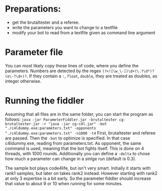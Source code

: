 # Preparations:
* get the brutaltester and a referee.
* write the parameters you want to change to a textfile
* modify your bot to read from a textfile given as command line argument

# Parameter file
You can most likely copy these lines of code, where you define the parameters.
Numbers are detected by the regex `(?<![\w_\-])\d+(\.?\d*)?(e\-?\d+)?`.
If they contain a `:`, `float`, `double`, they are treated as doubles, as integer otherwise.

# Running the fiddler

Assuming that all files are in the same folder, you can start the program as follows:
`java -jar ParameterFiddler.jar -brutaltester cg-brutaltester.jar -r "java -jar cg-c4l.jar" -bot "./c4ldummy.exe:parameters.txt" -opponents "./c4ldummy.exe:parameters.txt" -n1000 -t4`
First, brutaltester and referee are passed.
Then the `-bot` to optimize is specified. In that case c4ldummy.exe, reading from parameters.txt.
As opponent, the same command is used, meaning that the bot fights itself.
This is done on 4 threads, with 1000 rounds.
Additionally you can define a `-delta` to chose how much a parameter can change in a sinlge run (default is 0.3).

The sample bot plays code4life, but isn't very smart.
Initially it starts with rank1 samples, but later on takes rank2 instead.
However starting with rank2 at only 3 expertise is a bit early.
So the parameter fiddler should increase that value to about 9 or 10 when running for some minutes.
